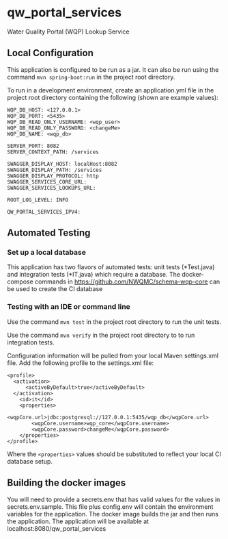 # qw\_portal\_services
Water Quality Portal (WQP) Lookup Service

## Local Configuration
This application is configured to be run as a jar. It can also be run using the command ``` mvn spring-boot:run ``` in the project root directory.
 
To run in a development environment, create an application.yml file in
the project root directory containing the following (shown are example values):

```$yml
WQP_DB_HOST: <127.0.0.1>
WQP_DB_PORT: <5435>
WQP_DB_READ_ONLY_USERNAME: <wqp_user>
WQP_DB_READ_ONLY_PASSWORD: <changeMe>
WQP_DB_NAME: <wqp_db>

SERVER_PORT: 8082
SERVER_CONTEXT_PATH: /services

SWAGGER_DISPLAY_HOST: localHost:8082
SWAGGER_DISPLAY_PATH: /services
SWAGGER_DISPLAY_PROTOCOL: http
SWAGGER_SERVICES_CORE_URL:
SWAGGER_SERVICES_LOOKUPS_URL:

ROOT_LOG_LEVEL: INFO

QW_PORTAL_SERVICES_IPV4:
```

## Automated Testing

### Set up a local database
This application has two flavors of automated tests: unit tests (\*Test.java) and integration tests (\*IT.java) which require a database.
The docker-compose commands in https://github.com/NWQMC/schema-wqp-core can be used to create the CI database

### Testing with an IDE or command line

Use the command ```mvn test``` in the project root directory to run the unit tests.

Use the command ```mvn verify``` in the project root directory to to run integration tests.

Configuration information will be pulled from your local Maven settings.xml file. Add the following profile to the settings.xml file:
```$xml
<profile>
  <activation>
      <activeByDefault>true</activeByDefault>
  </activation>
    <id>it</id>
    <properties>
        <wqpCore.url>jdbc:postgresql://127.0.0.1:5435/wqp_db</wqpCore.url>
        <wqpCore.username>wqp_core</wqpCore.username>
        <wqpCore.password>changeMe</wqpCore.password>
    </properties>
</profile>
```
Where the ```<properties>``` values should be substituted to reflect your local CI database setup.

## Building the docker images
You will need to provide a secrets.env that has valid values for the values in secrets.env.sample. This file
plus config.env will contain the environment variables for the application. The docker image builds the jar and then runs
the application. The application will be available at localhost:8080/qw_portal_services

